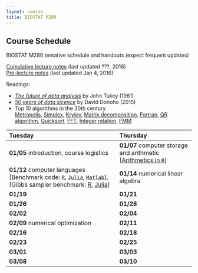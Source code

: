 ```yaml
---
layout: course
title: BIOSTAT M280
---
```


## Course Schedule

BIOSTAT M280 tentative schedule and handouts (expect frequent updates)

[Cumulative lecture notes](./BiostatM280-2016-Winter-LecNotes.pdf) (last updated ???, 2016)  
[Pre-lecture notes](./BiostatM280-2016-Winter-Pre-LecNotes.pdf) (last updated Jan 4, 2016)


Readings:  

* [_The future of data analysis_](./readings/Tukey61FutureDataAnalysis.pdf) by John Tukey (1961) 
* [_50 years of data sicence_](./readings/Donoho15FiftyYearsDataScience.pdf) by David Donoho (2015)  
* Top 10 algorithms in the 20th century  
[Metropolis](readings/metropolis.pdf), [Simplex](readings/simplex.pdf), [Krylov](readings/krylov.pdf), [Matrix decomposition](readings/decomp.pdf), [Fortran](readings/fortran.pdf), [QR algorithm](readings/qr.pdf), [Quicksort](readings/qsort.pdf), [FFT](readings/fft.pdf), [Integer relation](readings/integer.pdf), [FMM](readings/fmm.pdf)  


| Tuesday | Thursday |
|:-----------|:------------|
| **01/05** introduction, course logistics | **01/07** computer storage and arithmetic \[[Arithmetics in `R`](./numbers.html)\] |
| **01/12** computer languages \[Benchmark code: [`R`](http://r.research.att.com/benchmarks/R-benchmark-25.R), [`Julia`](./benchmark_julia.jl), [`Matlab`](./benchmark_matlab.m)\], \[Gibbs sampler benchmark: [R](./gibbs_r.html), [Julia](./gibbs_julia.html)\] | **01/14** numerical linear algebra |
| **01/19** | **01/21** |
| **01/26** | **01/28** |
| **02/02** | **02/04** |
| **02/09** numerical optimization | **02/11** |
| **02/16** | **02/18** |
| **02/23** | **02/25** |
| **03/01** | **03/03** |
| **03/08** | **03/10** |
